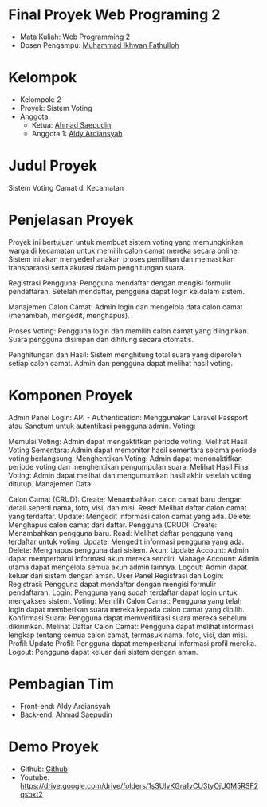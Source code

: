 # Final Proyek Web Programing 2

* Mata Kuliah: Web Programming 2
* Dosen Pengampu: [Muhammad Ikhwan Fathulloh](https://github.com/Muhammad-Ikhwan-Fathulloh)

# Kelompok

* Kelompok: 2
* Proyek: Sistem Voting
* Anggota:
    - Ketua: [Ahmad Saepudin](https://github.com/ahmadsaepudin22)
    - Anggota 1: [Aldy Ardiansyah](https://github.com/silvianurb)

# Judul Proyek
Sistem Voting Camat di Kecamatan

# Penjelasan Proyek
Proyek ini bertujuan untuk membuat sistem voting yang memungkinkan warga di kecamatan untuk memilih calon camat mereka secara online. Sistem ini akan menyederhanakan proses pemilihan dan memastikan transparansi serta akurasi dalam penghitungan suara.

Registrasi Pengguna:
Pengguna mendaftar dengan mengisi formulir pendaftaran.
Setelah mendaftar, pengguna dapat login ke dalam sistem.

Manajemen Calon Camat:
Admin login dan mengelola data calon camat (menambah, mengedit, menghapus).

Proses Voting:
Pengguna login dan memilih calon camat yang diinginkan.
Suara pengguna disimpan dan dihitung secara otomatis.

Penghitungan dan Hasil:
Sistem menghitung total suara yang diperoleh setiap calon camat.
Admin dan pengguna dapat melihat hasil voting.

# Komponen Proyek
Admin Panel
Login:
API - Authentication: Menggunakan Laravel Passport atau Sanctum untuk autentikasi pengguna admin.
Voting:

Memulai Voting: Admin dapat mengaktifkan periode voting.
Melihat Hasil Voting Sementara: Admin dapat memonitor hasil sementara selama periode voting berlangsung.
Menghentikan Voting: Admin dapat menonaktifkan periode voting dan menghentikan pengumpulan suara.
Melihat Hasil Final Voting: Admin dapat melihat dan mengumumkan hasil akhir setelah voting ditutup.
Manajemen Data:

Calon Camat (CRUD):
Create: Menambahkan calon camat baru dengan detail seperti nama, foto, visi, dan misi.
Read: Melihat daftar calon camat yang terdaftar.
Update: Mengedit informasi calon camat yang ada.
Delete: Menghapus calon camat dari daftar.
Pengguna (CRUD):
Create: Menambahkan pengguna baru.
Read: Melihat daftar pengguna yang terdaftar untuk voting.
Update: Mengedit informasi pengguna yang ada.
Delete: Menghapus pengguna dari sistem.
Akun:
Update Account: Admin dapat memperbarui informasi akun mereka sendiri.
Manage Account: Admin utama dapat mengelola semua akun admin lainnya.
Logout:
Admin dapat keluar dari sistem dengan aman.
User Panel
Registrasi dan Login:
Registrasi: Pengguna dapat mendaftar dengan mengisi formulir pendaftaran.
Login: Pengguna yang sudah terdaftar dapat login untuk mengakses sistem.
Voting:
Memilih Calon Camat: Pengguna yang telah login dapat memberikan suara mereka kepada calon camat yang dipilih.
Konfirmasi Suara: Pengguna dapat memverifikasi suara mereka sebelum dikirimkan.
Melihat Daftar Calon Camat:
Pengguna dapat melihat informasi lengkap tentang semua calon camat, termasuk nama, foto, visi, dan misi.
Profil:
Update Profil: Pengguna dapat memperbarui informasi profil mereka.
Logout:
Pengguna dapat keluar dari sistem dengan aman.

# Pembagian Tim
* Front-end: Aldy Ardiansyah
* Back-end: Ahmad Saepudin

# Demo Proyek

* Github: [Github](https://github.com/ahmadsaepudin22/web2_kelompok2_uas.git)
* Youtube: https://drive.google.com/drive/folders/1s3UIvKGra1yCU3tyOjU0M5RSF2qsbxt2
